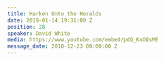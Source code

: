 ```yaml
---
title: Harken Unto the Heralds
date: 2019-01-14 19:31:00 Z
position: 28
speaker: David White
media: https://www.youtube.com/embed/pdQ_KxOQsME
message_date: 2018-12-23 00:00:00 Z
---
```


